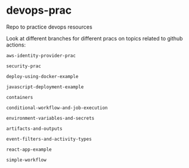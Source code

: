 # devops-prac

Repo to practice devops resources

Look at different branches for different pracs on topics related to github actions:

    aws-identity-provider-prac

    security-prac

    deploy-using-docker-example

    javascript-deployment-example

    containers

    conditional-workflow-and-job-execution

    environment-variables-and-secrets

    artifacts-and-outputs

    event-filters-and-activity-types

    react-app-example

    simple-workflow
